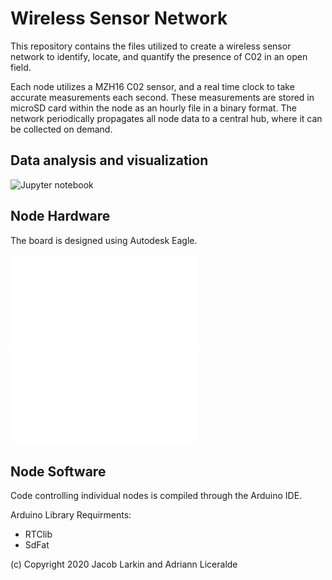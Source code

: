 # Wireless Sensor Network

This repository contains the files utilized to create a wireless sensor network to identify, locate, and quantify the presence of C02 in an open field.

Each node utilizes a MZH16 C02 sensor, and a real time clock to take accurate measurements each second. These measurements are stored in microSD card within the node as an hourly file in a binary format. The network periodically propagates all node data to a central hub, where it can be collected on demand.

## Data analysis and visualization
![Jupyter notebook](Data%20Analysis/Notebook.ipynb)

## Node Hardware

The board is designed using Autodesk Eagle.

![Sensor node schematic](Node/Node_sch.pdf)  
![Sensor node PCB layout](Node/Node_brd.pdf)

## Node Software
Code controlling individual nodes is compiled through the Arduino IDE.

Arduino Library Requirments:
 - RTClib
 - SdFat

(c) Copyright 2020 Jacob Larkin and Adriann Liceralde
